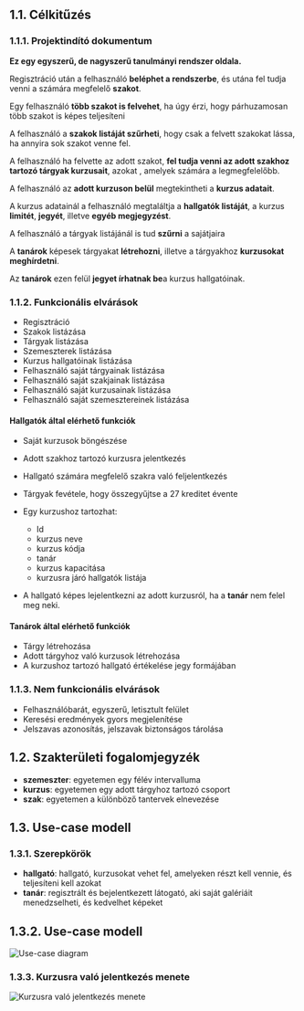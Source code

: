 ## 1.1. Célkitűzés

### 1.1.1. Projektindító dokumentum

**Ez egy egyszerű, de nagyszerű tanulmányi rendszer oldala.**

Regisztráció után a felhasználó **beléphet a rendszerbe**, és utána fel tudja venni a számára megfelelő **szakot**.

Egy felhasználó **több szakot is felvehet**, ha úgy érzi, hogy párhuzamosan több szakot is képes teljesíteni

A felhasználó a **szakok listáját szűrheti**, hogy csak a felvett szakokat lássa, ha annyira sok szakot venne fel.

A felhasználó ha felvette az adott szakot, **fel tudja venni az adott szakhoz tartozó tárgyak kurzusait**, azokat , amelyek számára a legmegfelelőbb.

A felhasználó az **adott kurzuson belül** megtekintheti a **kurzus adatait**.

A kurzus adatainál a felhasználó megtaláltja a **hallgatók listáját**, a kurzus **limitét**, **jegyét**, illetve **egyéb megjegyzést**.

A felhasználó a tárgyak listájánál is tud **szűrni** a sajátjaira

A **tanárok** képesek  tárgyakat **létrehozni**, illetve a tárgyakhoz **kurzusokat meghírdetni**.

Az **tanárok** ezen felül **jegyet írhatnak be**a kurzus hallgatóinak.

### 1.1.2. Funkcionális elvárások

* Regisztráció
* Szakok listázása
* Tárgyak listázása
* Szemeszterek listázása
* Kurzus hallgatóinak listázása
* Felhasználó saját tárgyainak listázása 
* Felhasználó saját szakjainak listázása
* Felhasználó saját kurzusainak listázása
* Felhasználó saját szemesztereinek listázása


#### Hallgatók által elérhető funkciók

* Saját kurzusok böngészése
* Adott szakhoz tartozó kurzusra jelentkezés
* Hallgató számára megfelelő szakra való feljelentkezés
* Tárgyak fevétele, hogy összegyűjtse a 27 kreditet évente 
* Egy kurzushoz tartozhat:
  - Id
  - kurzus neve
  - kurzus kódja
  - tanár
  - kurzus kapacitása
  - kurzusra járó hallgatók listája
 
* A hallgató képes lejelentkezni az adott kurzusról, ha a **tanár** nem felel meg neki.
 

#### Tanárok által elérhető funkciók

* Tárgy létrehozása
* Adott tárgyhoz való kurzusok létrehozása
* A kurzushoz tartozó hallgató értékelése jegy formájában


### 1.1.3. Nem funkcionális elvárások

* Felhasználóbarát, egyszerű, letisztult felület
* Keresési eredmények gyors megjelenítése
* Jelszavas azonosítás, jelszavak biztonságos tárolása


## 1.2. Szakterületi fogalomjegyzék

* **szemeszter**: egyetemen egy félév intervalluma
* **kurzus**: egyetemen egy adott tárgyhoz tartozó csoport
* **szak**: egyetemen a különböző tantervek elnevezése


## 1.3. Use-case modell

### 1.3.1. Szerepkörök

* **hallgató**: hallgató, kurzusokat vehet fel, amelyeken részt kell vennie, és teljesíteni kell azokat
* **tanár**: regisztrált és bejelentkezett látogató, aki saját galériáit menedzselheti, és kedvelhet képeket


## 1.3.2. Use-case modell

![Use-case diagram](images/use_case.png)

### 1.3.3. Kurzusra való jelentkezés menete

![Kurzusra való jelentkezés menete](images/folyamat.png)
